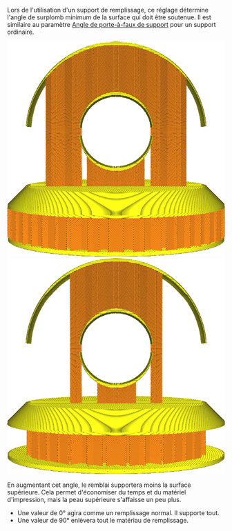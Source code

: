 Lors de l'utilisation d'un support de remplissage, ce réglage détermine l'angle de surplomb minimum de la surface qui doit être soutenue. Il est similaire au paramètre [Angle de porte-à-faux de support](../support/support_angle.md) pour un support ordinaire.

![Un angle bas donne plus de support](../../../articles/images/infill_support_angle_low.png)
![Un angle élevé entraîne une diminution du support](../../../articles/images/infill_support_angle_high.png)

En augmentant cet angle, le remblai supportera moins la surface supérieure. Cela permet d'économiser du temps et du matériel d'impression, mais la peau supérieure s'affaisse un peu plus.
* Une valeur de 0° agira comme un remplissage normal. Il supporte tout.
* Une valeur de 90° enlèvera tout le matériau de remplissage.
